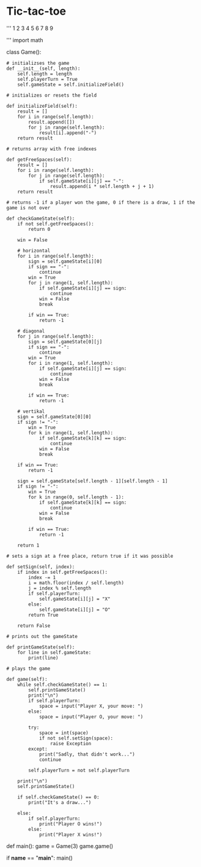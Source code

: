 # Tic-tac-toe
'''
1 2 3
4 5 6
7 8 9

'''
import math


class Game():

    # initializses the game
    def __init__(self, length):
        self.length = length
        self.playerTurn = True
        self.gameState = self.initializeField()

    # initializes or resets the field

    def initializeField(self):
        result = []
        for i in range(self.length):
            result.append([])
            for j in range(self.length):
                result[i].append("-")
        return result

    # returns array with free indexes

    def getFreeSpaces(self):
        result = []
        for i in range(self.length):
            for j in range(self.length):
                if self.gameState[i][j] == "-":
                    result.append(i * self.length + j + 1)
        return result

    # returns -1 if a player won the game, 0 if there is a draw, 1 if the game is not over

    def checkGameState(self):
        if not self.getFreeSpaces():
            return 0

        win = False

        # horizontal
        for i in range(self.length):
            sign = self.gameState[i][0]
            if sign == "-":
                continue
            win = True
            for j in range(1, self.length):
                if self.gameState[i][j] == sign:
                    continue
                win = False
                break

            if win == True:
                return -1

        # diagonal
        for j in range(self.length):
            sign = self.gameState[0][j]
            if sign == "-":
                continue
            win = True
            for i in range(1, self.length):
                if self.gameState[i][j] == sign:
                    continue
                win = False
                break

            if win == True:
                return -1

        # vertikal
        sign = self.gameState[0][0]
        if sign != "-":
            win = True
            for k in range(1, self.length):
                if self.gameState[k][k] == sign:
                    continue
                win = False
                break

        if win == True:
            return -1

        sign = self.gameState[self.length - 1][self.length - 1]
        if sign != "-":
            win = True
            for k in range(0, self.length - 1):
                if self.gameState[k][k] == sign:
                    continue
                win = False
                break

            if win == True:
                return -1

        return 1

    # sets a sign at a free place, return true if it was possible

    def setSign(self, index):
        if index in self.getFreeSpaces():
            index -= 1
            i = math.floor(index / self.length)
            j = index % self.length
            if self.playerTurn:
                self.gameState[i][j] = "X"
            else:
                self.gameState[i][j] = "O"
            return True

        return False

    # prints out the gameState

    def printGameState(self):
        for line in self.gameState:
            print(line)

    # plays the game

    def game(self):
        while self.checkGameState() == 1:
            self.printGameState()
            print("\n")
            if self.playerTurn:
                space = input("Player X, your move: ")
            else:
                space = input("Player O, your move: ")

            try:
                space = int(space)
                if not self.setSign(space):
                    raise Exception
            except:
                print("Sadly, that didn't work...")
                continue

            self.playerTurn = not self.playerTurn

        print("\n")
        self.printGameState()

        if self.checkGameState() == 0:
            print("It's a draw...")

        else:
            if self.playerTurn:
                print("Player O wins!")
            else:
                print("Player X wins!")


def main():
    game = Game(3)
    game.game()


if __name__ == "__main__":
    main()
    
